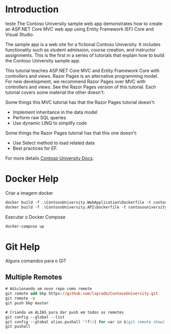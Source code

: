 # Introduction
teste
The Contoso University sample web app demonstrates how to create an ASP.NET Core MVC web app using Entity Framework (EF) Core and Visual Studio.

The sample app is a web site for a fictional Contoso University. It includes functionality such as student admission, course creation, and instructor assignments. This is the first in a series of tutorials that explain how to build the Contoso University sample app.

This tutorial teaches ASP.NET Core MVC and Entity Framework Core with controllers and views. Razor Pages is an alternative programming model. For new development, we recommend Razor Pages over MVC with controllers and views. See the Razor Pages version of this tutorial. Each tutorial covers some material the other doesn't:

Some things this MVC tutorial has that the Razor Pages tutorial doesn't:

- Implement inheritance in the data model
- Perform raw SQL queries
- Use dynamic LINQ to simplify code

Some things the Razor Pages tutorial has that this one doesn't:
- Use Select method to load related data
- Best practices for EF.

For more details [Contoso University Docs](https://learn.microsoft.com/en-us/aspnet/core/data/ef-mvc/intro?view=aspnetcore-7.0).

# Docker Help

Criar a imagem docker

```ps
docker build -f .\ContosoUniversity.WebApplication\Dockerfile -t contosouniversity-web .
docker build -f .\ContosoUniversity.API\Dockerfile -t contosouniversity-api .
```

Executar o Docker Compose

```ps
docker-compose up
```

# Git Help 

Alguns comandos para o GIT

## Multiple Remotes

```ps
# Adicionando um novo repo como remote
git remote add bkp https://github.com/lsprado/ContosoUniversity.git
git remote -v
git push bkp master

# Criando um ALIAS para dar push em todos os remotes
git config --global --list
git config --global alias.pushall '!f(){ for var in $(git remote show); do echo "pushing to $var"; git push $var; done; }; f'
git pushall
```
